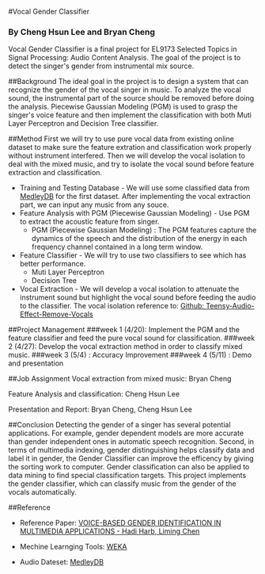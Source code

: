 #Vocal Gender Classifier
### By Cheng Hsun Lee and Bryan Cheng
Vocal Gender Classifier is a final project for EL9173 Selected Topics in Signal Processing: Audio Content Analysis. The goal of the project is to detect the singer's gender from instrumental mix source.

##Background
The ideal goal in the project is to design a system that can recognize the gender of the vocal singer in music. To analyze the vocal sound, the instrumental part of the source should be removed before doing the analysis. Piecewise Gaussian Modeling (PGM) is used to grasp the singer's voice feature and then implement the classification with both Muti Layer Perceptron and Decision Tree classifier.


##Method
First we will try to use pure vocal data from existing online dataset to make sure the feature extration and classification work properly without instrument interfered. Then we will develop the vocal isolation to deal with the mixed music, and try to isolate the vocal sound before feature extraction and classification.

* Training and Testing Database - We will use some classified data from [MedleyDB](http://medleydb.weebly.com) for the first dataset. After implementing the vocal extraction part, we can input any music from any souce.
* Feature Analysis with PGM (Piecewise Gaussian Modeling) - Use PGM to extract the acoustic feature from singer.
  * PGM (Piecewise Gaussian Modeling) : The PGM features capture the dynamics of the speech and the distribution of the energy in each frequency channel contained in a long
term window.
* Feature Classifier - We will try to use two classifiers to see which has better performance. 
  * Muti Layer Perceptron
  * Decision Tree
* Vocal Extraction - We will develop a vocal isolation to attenuate the instrument sound but highlight the vocal sound before feeding the audio to the classifier.
	The vocal isolation reference to: [Github: Teensy-Audio-Effect-Remove-Vocals](https://github.com/FrankBoesing/Teensy-Audio-Effect-Remove-Vocals)
    

##Project Management
###week 1 (4/20): 
Implement the PGM and the feature classifier and feed the pure vocal sound for classification.
###week 2 (4/27):
Develop the vocal extraction method in order to classify mixed music.
###week 3 (5/4) :
Accuracy Improvement
###week 4 (5/11) :
Demo and presentation

##Job Assignment
Vocal extraction from mixed music: Bryan Cheng

Feature Analysis and classification: Cheng Hsun Lee

Presentation and Report: Bryan Cheng, Cheng Hsun Lee

##Conclusion
Detecting the gender of a singer has several potential applications. For example, gender dependent models are more accurate than gender independent ones in automatic speech recognition. Second, in terms of multimedia indexing, gender distinguishing helps classify data and label it in gender, the Gender Classifier can improve the efficency by giving the sorting work to computer. Gender classification can also be applied to data mining to find special classification targets. This project implements the gender classifier, which can classify music from the gender of the vocals automatically. 

##Reference
* Reference Paper: [VOICE-BASED GENDER IDENTIFICATION IN MULTIMEDIA APPLICATIONS - Hadi Harb, Liming Chen](https://pdfs.semanticscholar.org/35d6/b269c99d0c7a27641a7489c4f13ecd8d5181.pdf)

* Mechine Learnging Tools: [WEKA](http://www.cs.waikato.ac.nz/ml/index.html)

* Audio Dateset: [MedleyDB](http://medleydb.weebly.com/)

